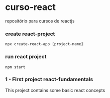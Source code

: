 # curso-react
repositório para cursos de reactjs

### create react-project

```
npx create-react-app [project-name]
```

### run react project

```
npm start
```

### 1 - First project react-fundamentals

This project contains some basic react concepts
